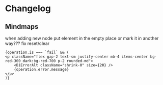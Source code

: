 # Changelog

## Mindmaps

when adding new node put element in the empty place or mark it in another way???
fix reset/clear

<!-- @TODO[PRIO=4]: [Component idea]. -->
```
{operation.is === `fail` && (
<p className="flex gap-2 text-sm justify-center mb-4 items-center bg-red-300 dark:bg-red-700 p-2 rounded-md">
    <BiErrorAlt className="shrink-0" size={20} />
    {operation.error.message}
</p>
)}
```
